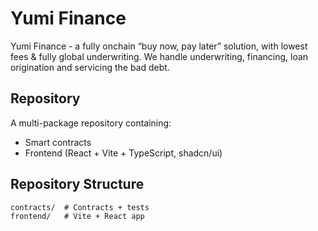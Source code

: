 # Yumi Finance

Yumi Finance - a fully onchain “buy now, pay later” solution, with lowest fees & fully global underwriting. We handle underwriting, financing, loan origination and servicing the bad debt. 

## Repository

A multi-package repository containing:
- Smart contracts
- Frontend (React + Vite + TypeScript, shadcn/ui)

## Repository Structure

```
contracts/  # Contracts + tests
frontend/   # Vite + React app
```

